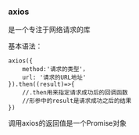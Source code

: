 ### axios

是一个专注于网络请求的库

基本语法：

```
axios({
	method:'请求的类型'，
	url: '请求的URL地址'	
}).then((result)=>{
	//.then用来指定请求成功后的回调函数
	//形参中的result是请求成功之后的结果
})
```

调用axios的返回值是一个Promise对象

